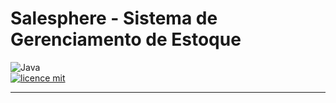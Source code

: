 # Salesphere - Sistema de Gerenciamento de Estoque
![Java](https://img.shields.io/badge/java-%23ED8B00.svg?style=for-the-badge&logo=openjdk&logoColor=white) </br>
[![licence mit](https://img.shields.io/badge/licence-MIT-blue.svg)](./LICENSE)

-------

